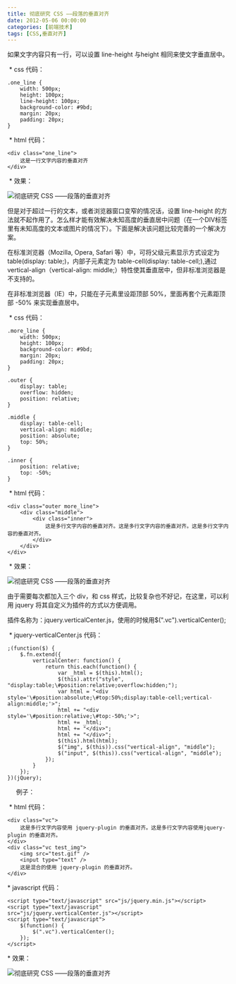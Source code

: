 ```yaml
---
title: 彻底研究 CSS ——段落的垂直对齐
date: 2012-05-06 00:00:00
categories: [前端技术]
tags: [CSS,垂直对齐]
---
```


如果文字内容只有一行，可以设置 line-height 与height
相同来使文字垂直居中。

 \* css 代码：
```
.one_line {
    width: 500px;
    height: 100px;
    line-height: 100px;
    background-color: #9bd;
    margin: 20px;
    padding: 20px;
}
```

 \* html 代码：
```
<div class="one_line">
    这是一行文字内容的垂直对齐
</div>
```

 \* 效果：

![彻底研究 CSS
——段落的垂直对齐](http://ww4.sinaimg.cn/mw600/88a9c274jw1dsnwuu9youg.gif)


但是对于超过一行的文本，或者浏览器窗口变窄的情况话，设置
line-height
的方法就不起作用了。怎么样才能有效解决未知高度的垂直居中问题（在一个DIV标签里有未知高度的文本或图片的情况下）。下面是解决该问题比较完善的一个解决方案。

在标准浏览器（Mozilla, Opera, Safari
等）中，可将父级元素显示方式设定为 table(display: table;)，内部子元素定为
table-cell(display: table-cell;),通过 vertical-align（vertical-align:
middle;）特性使其垂直居中，但非标准浏览器是不支持的。

在非标准浏览器（IE）中，只能在子元素里设距顶部
50%，里面再套个元素距顶部 -50% 来实现垂直居中。

 \* css 代码：

```
.more_line {
    width: 500px;
    height: 100px;
    background-color: #9bd;
    margin: 20px;
    padding: 20px;
}

.outer {
    display: table;
    overflow: hidden;
    position: relative;
}

.middle {
    display: table-cell;
    vertical-align: middle;
    position: absolute; 
    top: 50%;  
}

.inner {
    position: relative; 
    top: -50%;
}
```

 \* html 代码：
```
<div class="outer more_line">
    <div class="middle">
        <div class="inner">
			这是多行文字内容的垂直对齐。这是多行文字内容的垂直对齐。这是多行文字内容的垂直对齐。
        </div>
    </div>
</div>
```

 \* 效果：

![彻底研究 CSS
——段落的垂直对齐](http://ww3.sinaimg.cn/mw600/88a9c274jw1dsnwvk6onbg.gif)


由于需要每次都加入三个 div，和 css
样式，比较复杂也不好记，在这里，可以利用 jquery
将其自定义为插件的方式以方便调用。

插件名称为：jquery.verticalCenter.js，使用的时候用$(".vc").verticalCenter();

 \* jquery-verticalCenter.js 代码：

```
;(function($) {
    $.fn.extend({
        verticalCenter: function() {
            return this.each(function() {
                var _html = $(this).html();
                $(this).attr("style", "display:table;\#position:relative;overflow:hidden;");
                var html = "<div style='\#position:absolute;\#top:50%;display:table-cell;vertical-align:middle;'>";
                html += "<div style='\#position:relative;\#top:-50%;'>";
                html += _html;
                html += "</div>";
                html += "</div>";
                $(this).html(html);
                $("img", $(this)).css("vertical-align", "middle");
                $("input", $(this)).css("vertical-align", "middle");
            });
        }
    });
})(jQuery);
```
    
例子：

 \* html 代码：
```
<div class="vc">
    这是多行文字内容使用 jquery-plugin 的垂直对齐。这是多行文字内容使用jquery-plugin 的垂直对齐。
</div>
<div class="vc test_img">
    <img src="test.gif" />
    <input type="text" />
    这是混合的使用 jquery-plugin 的垂直对齐。
</div>
```

\* javascript 代码：
```
<script type="text/javascript" src="js/jquery.min.js"></script>
<script type="text/javascript"
src="js/jquery.verticalCenter.js"></script>
<script type="text/javascript">
    $(function() {
        $(".vc").verticalCenter();       
    });
</script>
```

\* 效果：

![彻底研究 CSS
——段落的垂直对齐](http://ww1.sinaimg.cn/mw600/88a9c274jw1dsnww350n6g.gif)
